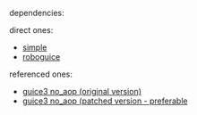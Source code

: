dependencies:

direct ones:
* [simple](http://simple.sourceforge.net/download.php)
* [roboguice](http://code.google.com/p/roboguice/wiki/Downloads)

referenced ones:
* [guice3 no_aop (original version)](http://code.google.com/p/google-guice/downloads/list)
* [guice3 no_aop (patched version - preferable](https://github.com/sonatype/sisu-guice)
